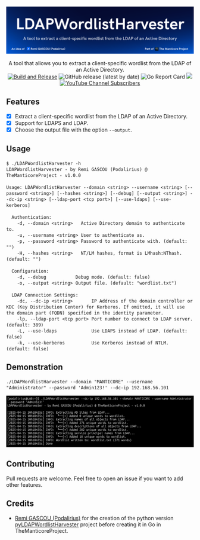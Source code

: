 ![](./.github/banner.png)

<p align="center">
      A tool that allows you to extract a client-specific wordlist from the LDAP of an Active Directory.
      <br>
      <a href="https://github.com/TheManticoreProject/LDAPWordlistHarvester/actions/workflows/release.yaml" title="Build"><img alt="Build and Release" src="https://github.com/TheManticoreProject/LDAPWordlistHarvester/actions/workflows/release.yaml/badge.svg"></a>
      <img alt="GitHub release (latest by date)" src="https://img.shields.io/github/v/release/TheManticoreProject/LDAPWordlistHarvester">
      <img alt="Go Report Card" src="https://goreportcard.com/badge/github.com/TheManticoreProject/LDAPWordlistHarvester">
      <a href="https://twitter.com/intent/follow?screen_name=podalirius_" title="Follow"><img src="https://img.shields.io/twitter/follow/podalirius_?label=Podalirius&style=social"></a>
      <a href="https://www.youtube.com/c/Podalirius_?sub_confirmation=1" title="Subscribe"><img alt="YouTube Channel Subscribers" src="https://img.shields.io/youtube/channel/subscribers/UCF_x5O7CSfr82AfNVTKOv_A?style=social"></a>
      <br>
</p>

## Features

- [x] Extract a client-specific wordlist from the LDAP of an Active Directory.
- [x] Support for LDAPS and LDAP.
- [x] Choose the output file with the option `--output`.

## Usage

```
$ ./LDAPWordlistHarvester -h
LDAPWordlistHarvester - by Remi GASCOU (Podalirius) @ TheManticoreProject - v1.0.0

Usage: LDAPWordlistHarvester --domain <string> --username <string> [--password <string>] [--hashes <string>] [--debug] [--output <string>] --dc-ip <string> [--ldap-port <tcp port>] [--use-ldaps] [--use-kerberos]

  Authentication:
    -d, --domain <string>   Active Directory domain to authenticate to.
    -u, --username <string> User to authenticate as.
    -p, --password <string> Password to authenticate with. (default: "")
    -H, --hashes <string>   NT/LM hashes, format is LMhash:NThash. (default: "")

  Configuration:
    -d, --debug           Debug mode. (default: false)
    -o, --output <string> Output file. (default: "wordlist.txt")

  LDAP Connection Settings:
    -dc, --dc-ip <string>       IP Address of the domain controller or KDC (Key Distribution Center) for Kerberos. If omitted, it will use the domain part (FQDN) specified in the identity parameter.
    -lp, --ldap-port <tcp port> Port number to connect to LDAP server. (default: 389)
    -L, --use-ldaps             Use LDAPS instead of LDAP. (default: false)
    -k, --use-kerberos          Use Kerberos instead of NTLM. (default: false)
```

## Demonstration

```
./LDAPWordlistHarvester --domain "MANTICORE" --username "Administrator" --password 'Admin123!' --dc-ip 192.168.56.101
```

![](./.github/example.png)

## Contributing

Pull requests are welcome. Feel free to open an issue if you want to add other features.

## Credits
  - [Remi GASCOU (Podalirius)](https://github.com/p0dalirius) for the creation of the python version [pyLDAPWordlistHarvester](https://github.com/p0dalirius/pyLDAPWordlistHarvester) project before creating it in Go in TheManticoreProject.

